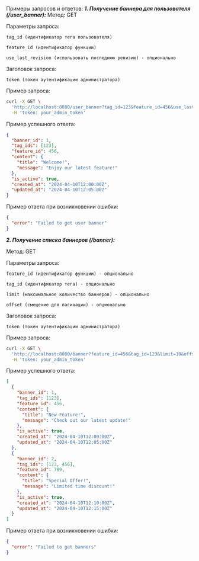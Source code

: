 Примеры запросов и ответов:
___1. Получение баннера для пользователя (/user_banner):___
  Метод: GET
  
  Параметры запроса:
  
    tag_id (идентификатор тега пользователя)
    
    feature_id (идентификатор функции)
    
    use_last_revision (использовать последнюю ревизию) - опционально
    
  Заголовок запроса:
  
    token (токен аутентификации администратора)
   
  Пример запроса:
```bash
curl -X GET \
  'http://localhost:8080/user_banner?tag_id=123&feature_id=456&use_last_revision=true' \
  -H 'token: your_admin_token'
```

  Пример успешного ответа:
```json
{
  "banner_id": 1,
  "tag_ids": [123],
  "feature_id": 456,
  "content": {
    "title": "Welcome!",
    "message": "Enjoy our latest feature!"
  },
  "is_active": true,
  "created_at": "2024-04-10T12:00:00Z",
  "updated_at": "2024-04-10T12:05:00Z"
}
```

  Пример ответа при возникновении ошибки:
```json
{
  "error": "Failed to get user banner"
}
```

___2. Получение списка баннеров (/banner):___

  Метод: GET
  
  Параметры запроса:
  
    feature_id (идентификатор функции) - опционально
    
    tag_id (идентификатор тега) - опционально
    
    limit (максимальное количество баннеров) - опционально
    
    offset (смещение для пагинации) - опционально
    
  Заголовок запроса:
  
    token (токен аутентификации администратора)
    
  Пример запроса:
```bash
curl -X GET \
  'http://localhost:8080/banner?feature_id=456&tag_id=123&limit=10&offset=0' \
  -H 'token: your_admin_token'
```

  Пример успешного ответа:
```json
[
  {
    "banner_id": 1,
    "tag_ids": [123],
    "feature_id": 456,
    "content": {
      "title": "New Feature!",
      "message": "Check out our latest update!"
    },
    "is_active": true,
    "created_at": "2024-04-10T12:00:00Z",
    "updated_at": "2024-04-10T12:05:00Z"
  },
  {
    "banner_id": 2,
    "tag_ids": [123, 456],
    "feature_id": 789,
    "content": {
      "title": "Special Offer!",
      "message": "Limited time discount!"
    },
    "is_active": true,
    "created_at": "2024-04-10T12:10:00Z",
    "updated_at": "2024-04-10T12:15:00Z"
  }
]
```

  Пример ответа при возникновении ошибки:
```json
{
  "error": "Failed to get banners"
}
```

